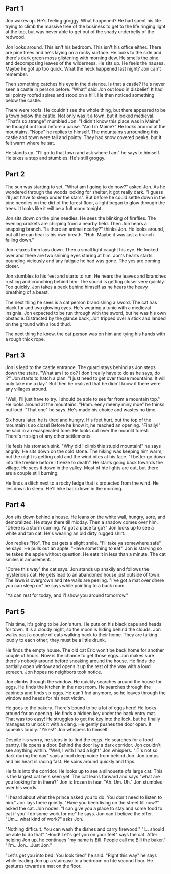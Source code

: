 ## Part 1
Jon wakes up. He's feeling groggy. What happened? He had spent his life trying to climb the massive tree of the business to get to the life ringing light at the top, but was never able to get out of the shady underbelly of the redwood.

Jon looks around. This isn't his bedroom. This isn't his office either. There are pine trees and he's laying on a rocky surface. He looks to the side and there's dark green moss glistening with morning dew. He smells the pine and decomposing leaves of the wilderness. He sits up. He feels the nausea. Maybe he got up too quick. What the heck happened last night? Jon can't remember.

Then something catches his eye in the distance. Is that a castle? He's never seen a castle in person before. "What" said Jon out loud in disbelief. It had tall pointy roofed spires and stood on a hill. He then noticed something below the castle.

There were roofs. He couldn't see the whole thing, but there appeared to be a town below the castle. Not only was it a town, but it looked medieval. "That's so strange" mumbled Jon. "I didn't know this place was in Maine" he thought out loud before a pause. "Am I in Maine?" He looks around at the mountains. "Nope" he replies to himself. The mountains surrounding this castle and town were tall and pointy. They had snow covered peaks, but it felt warm where he sat.

He stands up. "I'll go to that town and ask where I am" he says to himself. He takes a step and stumbles. He's still groggy.

## Part 2
The sun was starting to set. "What am I going to do now?" asked Jon. As he wondered through the woods looking for shelter, it got really dark. "I guess I'll just have to sleep under the stars". But before he could settle down in the pine needles on the dirt of the forest floor, a light began to glow through the trees. It looks like it will be a full moon tonight.

Jon sits down on the pine needles. He sees the blinking of fireflies. The evening crickets are chirping from a nearby field. Then Jon hears a snapping branch. "Is there an animal nearby?" thinks Jon. He looks around, but all he can hear is his own breath. "Huh. Maybe it was just a branch falling down."

Jon relaxes then lays down. Then a small light caught his eye. He looked over and there are two shining eyes staring at him. Jon's hearts starts pounding viciously and any fatigue he had was gone. The yes are coming closer.

Jon stumbles to his feet and starts to run. He hears the leaves and branches rustling and crunching behind him. The sound is getting closer very quickly. Too quickly. Jon takes a peek behind himself as he hears the heavy breathing of a beast.

The next thing he sees is a cat person brandishing a sword. The cat has black fur and two glowing eyes. He's wearing a tunic with a medieval insignia. Jon expected to be run through with the sword, but he was his own obstacle. Distracted by the glance back, Jon tripped over a stick and landed on the ground with a loud thud.

The next thing he knew, the cat person was on him and tying his hands with a rough thick rope.

## Part 3
Jon is lead to the castle entrance. The guard stays behind as Jon steps down the stairs. "What am I to do? I don't really have to do as he says, do I?" Jon starts to hatch a plan. "I just need to get over those mountains. It will only take me a day." But then he realized that he didn't know if there were any villages around.

"Well, I'll just have to try. I should be able to see far from a mountain top." He looks around at the mountains. "Hmm. eeny meeny miny moe" he thinks out loud. "That one" he says. He's made his choice and wastes no time.

Six hours later, he is tired and hungry. His feet hurt, but the top of the mountain is so close! Before he know it, he reached an opening. "Finally!" he said in an exasperated tone. He looks out over the moonlit forest. There's no sign of any other settlements.

He feels his stomach sink. "Why did I climb this stupid mountain!" he says angrily. He sits down on the cold stone. The hiking was keeping him warm, but the night is getting cold and the wind bites at his face. "I better go down into the treeline before I freeze to death". He starts going back towards the village. He sees it down in the valley. Most of hte lights are out, but there are a couple still burning.

He finds a ditch next to a rocky ledge that is protected from the wind. He lies down to sleep. He'll hike back down in the morning.

## Part 4
Jon sits down behind a house. He leans on the white wall, hungry, sore, and demoralized. He stays there till midday. Then a shadow comes over him. "Dhere is a storm coming. Ya got a place ta go?" Jon looks up to see a white and tan cat. He's wearing an old dirty rugged shirt.

Jon replies "No". The cat gets a slight smile. "I'll take ya somewhere safe" he says. He pulls out an apple. "Have something to eat". Jon is starving so he takes the apple without question. He eats it in less than a minute. The cat smiles in amusement.

"Come this way" the cat says. Jon stands up shakily and follows the mysterious cat. He gets lead to an abandoned house just outside of town. The lawn is overgrown and hte walls are peeling. "I've got a mat over dhere you can sleep on" he says while pointing to a back room.

"Ya can rest for today, and I'l show you around tomorrow."

## Part 5
This time, it's going to be Jon's turn. He puts on his black cape and heads for town. It is a cloudy night, so the moon is hiding behind the clouds. Jon walks past a couple of cats walking back to their home. They are talking loudly to each other; they must be a little drunk.

He finds the empty house. The old cat Eric won't be back home for another couple of hours. Now is the chance to get those eggs. Jon makes sure there's nobody around before sneaking around the house. He finds the partially open window and opens it up the rest of the way with a loud screech. Jon hopes no neighbors took notice.

Jon climbs through the window. He quickly searches around the house for eggs. He finds the kitchen in the next room. He searches through the cabinets and finds six eggs. He can't fnd anymore, so he leaves through the window and heads for his next victim.

He goes to the bakery. There's bound to be a lot of eggs here! He looks around for an opening. He finds a hidden key under the back entry mat. That was too easy! He struggles to get the key into the lock, but he finally manages to unlock it with a clang. He gently pushes the door open. It squeaks loudly. "Yikes!" Jon whispers to himself.

Despite his worry, he steps in to find the eggs. He searches for a food pantry. He opens a door. Behind the door lay a dark corridor. Jon couldn't see anything within. "Well, I with I had a light" Jon whispers. "IT's not so dark during the day" says a loud deep voice from behind Jon. Jon jumps and his heart is racing fast. He spins around quickly and trips.

He falls into the corridor. He looks up to see a silhouette ofa large cat. This is the largest cat he's seen yet. The cat leans forward and says "what are you looking for in there?" Jon is frozen in fear. "Ah. Um. Uh." Jon stumbles over his words.

"I heard about what the prince asked you to do. You don't need to listen to him." Jon lays there quietly. "Have you been living on the street till now?" asked the cat. Jon nodes. "I can give you a place to stay and some food to eat if you'll do some work for me" he says. Jon can't believe the offer. "Um... what kind of work?" asks Jon.

"Nothing difficult. You can wash the dishes and carry firewood." "I... should be able to do that" "Hood! Let's get you on your feet" says the cat. After helping Jon up, he continues "my name is Bill. People call me Bill the baker." "I'm...Jon....Just Jon."

"Let's get you into bed. You look tired" he said. "Right this way" he says while leading Jon up a staircase to a bedroom on hte second floor. He gestures towards a mat on the floor.
